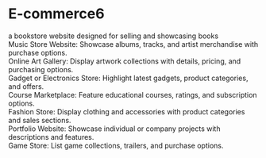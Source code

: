 # E-commerce6
a bookstore website designed for selling and showcasing books<br>
Music Store Website: Showcase albums, tracks, and artist merchandise with purchase options.<br>
Online Art Gallery: Display artwork collections with details, pricing, and purchasing options.<br>
Gadget or Electronics Store: Highlight latest gadgets, product categories, and offers.<br>
Course Marketplace: Feature educational courses, ratings, and subscription options.<br>
Fashion Store: Display clothing and accessories with product categories and sales sections.<br>
Portfolio Website: Showcase individual or company projects with descriptions and features.<br>
Game Store: List game collections, trailers, and purchase options.<br>
